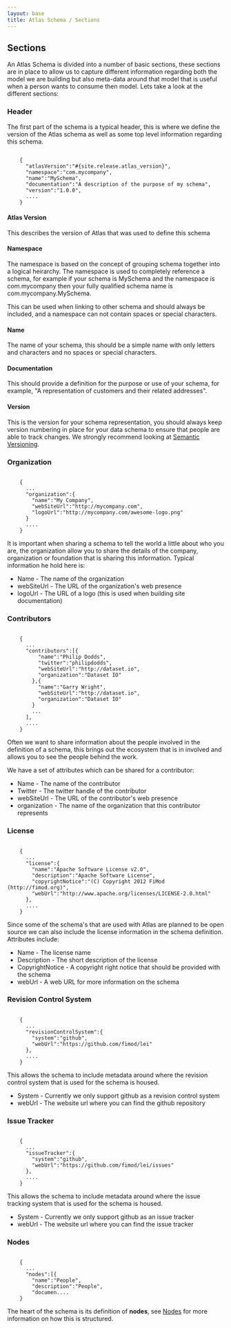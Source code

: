 ```yaml
---
layout: base
title: Atlas Schema / Sections
---
```


## Sections

An Atlas Schema is divided into a number of basic sections,  these sections are in place to allow us to capture different information regarding both the model we are building but also meta-data around that model that is useful when a person wants to consume then model.  Lets take a look at the different sections:

### Header

The first part of the schema is a typical header, this is where we define the version of the Atlas schema as well as some top level information regarding this schema.

<pre><code data-language="json">
    {
      "atlasVersion":"#{site.release.atlas_version}",
      "namespace":"com.mycompany",
      "name":"MySchema",
      "documentation":"A description of the purpose of my schema",
      "version":"1.0.0",
      ....
    }
</code></pre>

#### Atlas Version 

This describes the version of Atlas that was used to define this schema

#### Namespace

The namespace is based on the concept of grouping schema together into a logical heirarchy.  The namespace is used to completely reference a schema, for example if your schema is MySchema and the namespace is com.mycompany then your fully qualified schema name is com.mycompany.MySchema.

This can be used when linking to other schema and should always be included, and a namespace can not contain spaces or special characters.

#### Name

The name of your schema,  this should be a simple name with only letters and characters and no spaces or special characters.

#### Documentation

This should provide a definition for the purpose or use of your schema,  for example, "A representation of customers and their related addresses".

#### Version

This is the version for your schema representation,  you should always keep version numbering in place for your data schema to ensure that people are able to track changes.  We strongly recommend looking at [Semantic Versioning](http://semver.org/).

### Organization

<pre><code data-language="json">
    {
      ...
      "organization":{
        "name":"My Company",
        "webSiteUrl":"http://mycompany.com",
        "logoUrl":"http://mycompany.com/awesome-logo.png"
      } 
      ....
    }
</code></pre>

It is important when sharing a schema to tell the world a little about who you are,  the organization allow you to share the details of the company, organization or foundation that is sharing this information.  Typical information he hold here is:

* Name - The name of the organization
* webSiteUrl - The URL of the organization's web presence
* logoUrl - The URL of a logo (this is used when building site documentation)

### Contributors

<pre><code data-language="json">
    {
      ...
      "contributors":[{
          "name":"Philip Dodds",
          "twitter":"philipdodds",
          "webSiteUrl":"http://dataset.io",
          "organization":"Dataset IO"
        },{
          "name":"Garry Wright",
          "webSiteUrl":"http://dataset.io",
          "organization":"Dataset IO"
        }
        ...
      ],
      ....
    }
</code></pre>

Often we want to share information about the people involved in the definition of a schema,  this brings out the ecosystem that is in involved and allows you to see the people behind the work.

We have a set of attributes which can be shared for a contributor:

* Name - The name of the contributor
* Twitter - The twitter handle of the contributor
* webSiteUrl - The URL of the contributor's web presence
* organization - The name of the organization that this contributor represents

### License

<pre><code data-language="json">
    {
      ...
      "license":{
        "name":"Apache Software License v2.0",
        "description":"Apache Software License",
        "copyrightNotice":"(C) Copyright 2012 FiMod (http://fimod.org)",
        "webUrl":"http://www.apache.org/licenses/LICENSE-2.0.html"
      },
      ....
    }
</code></pre>

Since some of the schema's that are used with Atlas are planned to be open source we can also include the license information in the schema definition.  Attributes include:

* Name - The license name
* Description - The short description of the license
* CopyrightNotice - A copyright right notice that should be provided with the schema
* webUrl - A web URL for more information on the schema

### Revision Control System

<pre><code data-language="json">
    {
      ...
      "revisionControlSystem":{
        "system":"github",
        "webUrl":"https://github.com/fimod/lei"
      },
      ....
    }
</code></pre>

This allows the schema to include metadata around where the revision control system that is used for the schema is housed.

* System - Currently we only support github as a revision control system
* webUrl - The website url where you can find the github repository

### Issue Tracker

<pre><code data-language="json">
    {
      ...
      "issueTracker":{
        "system":"github",
        "webUrl":"https://github.com/fimod/lei/issues"
      },  
      ....
    }
</code></pre>

This allows the schema to include metadata around where the issue tracking system that is used for the schema is housed.


* System - Currently we only support github as an issue tracker
* webUrl - The website url where you can find the issue tracker

### Nodes

<pre><code data-language="json">
    {
      ...
      "nodes":[{
        "name":"People",
        "description":"People",
        "documen....
    }
</code></pre>

The heart of the schema is its definition of **nodes**, see [Nodes](nodes.html) for more information on how this is structured.
